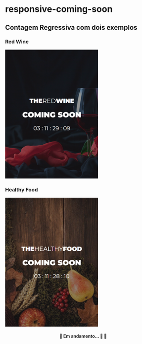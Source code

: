 # responsive-coming-soon

## Contagem Regressiva com dois exemplos

### Red Wine
<img width="300" src="https://github.com/avalentim7/responsive-coming-soon/blob/main/assets/demo-red-wine.png"></img>

### Healthy Food
<img width="300" src="https://github.com/avalentim7/responsive-coming-soon/blob/main/assets/demo-healthy-food.png"></img>

<h4 align="center"> 
	🚧  Em andamento... 🚀 🚧
</h4>

